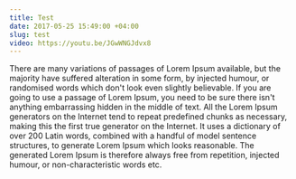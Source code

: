 ```yaml
---
title: Test
date: 2017-05-25 15:49:00 +04:00
slug: test
video: https://youtu.be/JGwWNGJdvx8
---
```


There are many variations of passages of Lorem Ipsum available, but the majority have suffered alteration in some form, by injected humour<!--more-->, or randomised words which don't look even slightly believable. If you are going to use a passage of Lorem Ipsum, you need to be sure there isn't anything embarrassing hidden in the middle of text. All the Lorem Ipsum generators on the Internet tend to repeat predefined chunks as necessary, making this the first true generator on the Internet. It uses a dictionary of over 200 Latin words, combined with a handful of model sentence structures, to generate Lorem Ipsum which looks reasonable. The generated Lorem Ipsum is therefore always free from repetition, injected humour, or non-characteristic words etc.